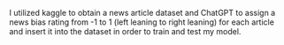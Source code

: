 I utilized kaggle to obtain a news article dataset and ChatGPT to assign a news bias rating from -1 to 1 (left leaning to right leaning) for each article and insert it into the dataset in order to train and test my model.
